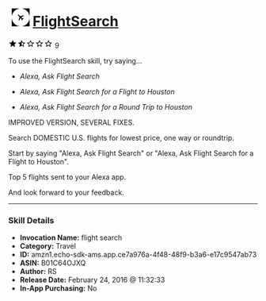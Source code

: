# &nbsp;<img src="skill_icon" alt="FlightSearch icon" width="36"> [FlightSearch](http://alexa.amazon.com/#skills/amzn1.echo-sdk-ams.app.ce7a976a-4f48-48f9-b3a6-e17c9547ab73)
![1.9 stars](../../images/ic_star_black_18dp_1x.png)![1.9 stars](../../images/ic_star_half_black_18dp_1x.png)![1.9 stars](../../images/ic_star_border_black_18dp_1x.png)![1.9 stars](../../images/ic_star_border_black_18dp_1x.png)![1.9 stars](../../images/ic_star_border_black_18dp_1x.png) 9

To use the FlightSearch skill, try saying...

* *Alexa, Ask Flight Search*

* *Alexa, Ask Flight Search for a Flight to Houston*

* *Alexa, Ask Flight Search for a Round Trip to Houston*

IMPROVED VERSION, SEVERAL FIXES. 

Search DOMESTIC U.S. flights for lowest price, one way or roundtrip.

Start by saying "Alexa, Ask Flight Search" or "Alexa, Ask Flight Search for a Flight to Houston". 

Top 5 flights sent to your Alexa app. 

And look forward to your feedback.

***

### Skill Details

* **Invocation Name:** flight search
* **Category:** Travel
* **ID:** amzn1.echo-sdk-ams.app.ce7a976a-4f48-48f9-b3a6-e17c9547ab73
* **ASIN:** B01C64OJXQ
* **Author:** RS
* **Release Date:** February 24, 2016 @ 11:32:33
* **In-App Purchasing:** No
